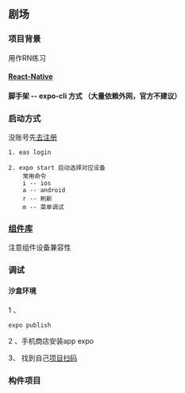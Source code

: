 ## 剧场
### 项目背景
用作RN练习
#### [React-Native](https://reactnative.cn/docs/view)

#### 脚手架 -- expo-cli 方式 （大量依赖外网，官方不建议）

### 启动方式

没账号先[去注册](https://expo.dev/)

```
1. eas login

2. expo start 启动选择对应设备 
    常用命令
    i -- ios
    a -- android
    r -- 刷新
    m -- 菜单调试
```

### [组件库](https://reactnative.directory/)

注意组件设备兼容性

### 调试

#### 沙盒环境
1 、
```
expo publish
```

2 、手机商店安装app expo 

3、 找到自己[项目扫码](https://expo.dev/)


### 构件项目
